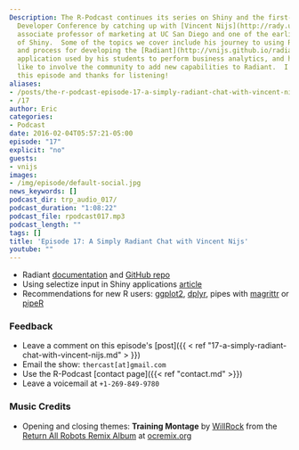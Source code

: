```yaml
---
Description: The R-Podcast continues its series on Shiny and the first-ever Shiny
  Developer Conference by catching up with [Vincent Nijs](http://rady.ucsd.edu/faculty/directory/nijs/),
  associate professor of marketing at UC San Diego and one of the earliest adopters
  of Shiny.  Some of the topics we cover include his journey to using R, his motivation
  and process for developing the [Radiant](http://vnijs.github.io/radiant/) Shiny
  application used by his students to perform business analytics, and how he would
  like to involve the community to add new capabilities to Radiant.  I hope you enjoy
  this episode and thanks for listening!
aliases:
- /posts/the-r-podcast-episode-17-a-simply-radiant-chat-with-vincent-nijs.html
- /17
author: Eric
categories:
- Podcast
date: 2016-02-04T05:57:21-05:00
episode: "17"
explicit: "no"
guests:
- vnijs
images:
- /img/episode/default-social.jpg
news_keywords: []
podcast_dir: trp_audio_017/
podcast_duration: "1:08:22"
podcast_file: rpodcast017.mp3
podcast_length: ""
tags: []
title: 'Episode 17: A Simply Radiant Chat with Vincent Nijs'
youtube: ""
---
```


- Radiant [documentation](http://vnijs.github.io/radiant/) and [GitHub repo](https://github.com/vnijs/radiant)
- Using selectize input in Shiny applications [article](http://shiny.rstudio.com/articles/selectize.html)
- Recommendations for new R users: [ggplot2](http://docs.ggplot2.org/current/), [dplyr](https://cran.rstudio.com/web/packages/dplyr/vignettes/introduction.html), pipes with [magrittr](https://cran.r-project.org/web/packages/magrittr/vignettes/magrittr.html) or [pipeR](https://github.com/renkun-ken/pipeR)

### Feedback

- Leave a comment on this episode's [post]({{ < ref "17-a-simply-radiant-chat-with-vincent-nijs.md" > }})
- Email the show: `thercast[at]gmail.com`
- Use the R-Podcast [contact page]({{< ref "contact.md" >}})
- Leave a voicemail at `+1-269-849-9780`

### Music Credits

- Opening and closing themes: __Training Montage__ by [WillRock](http://ocremix.org/artist/5043/willrock)  from the [Return All Robots Remix Album](http://ocremix.org/events/returnallrobots/) at [ocremix.org](http://ocremix.org/)
